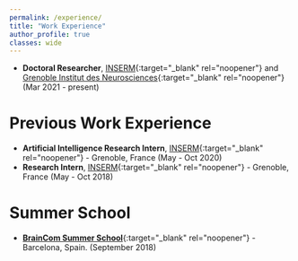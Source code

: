 ```yaml
---
permalink: /experience/
title: "Work Experience"
author_profile: true
classes: wide
---
```


* **Doctoral Researcher**, [INSERM](https://www.inserm.fr/en){:target="_blank" rel="noopener"} and [Grenoble Institut des Neurosciences](https://neurosciences.univ-grenoble-alpes.fr/en/){:target="_blank" rel="noopener"} (Mar 2021 - present)

# Previous Work Experience 

* **Artificial Intelligence Research Intern**, [INSERM](https://www.inserm.fr/en){:target="_blank" rel="noopener"} - Grenoble, France (May - Oct 2020)
* **Research Intern**, [INSERM](https://www.inserm.fr/en){:target="_blank" rel="noopener"} - Grenoble, France (May - Oct 2018)

# Summer School

* [**BrainCom Summer School**](http://www.braincom-project.eu/braincom-summer-school-in-barcelona/){:target="_blank" rel="noopener"} - Barcelona, Spain. (September 2018)
